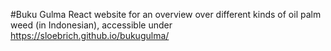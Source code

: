 #Buku Gulma
React website for an overview over different kinds of oil palm weed (in Indonesian), accessible under https://sloebrich.github.io/bukugulma/ 
